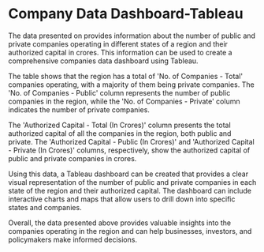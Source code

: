 # Company Data Dashboard-Tableau

The data presented on provides information about the number of public and private companies operating in different states of a region and their authorized capital in crores. This information can be used to create a comprehensive companies data dashboard using Tableau.

The table shows that the region has a total of 'No. of Companies - Total' companies operating, with a majority of them being private companies. The 'No. of Companies - Public' column represents the number of public companies in the region, while the 'No. of Companies - Private' column indicates the number of private companies.

The 'Authorized Capital - Total (In Crores)' column presents the total authorized capital of all the companies in the region, both public and private. The 'Authorized Capital - Public (In Crores)' and 'Authorized Capital - Private (In Crores)' columns, respectively, show the authorized capital of public and private companies in crores.

Using this data, a Tableau dashboard can be created that provides a clear visual representation of the number of public and private companies in each state of the region and their authorized capital. The dashboard can include interactive charts and maps that allow users to drill down into specific states and companies.

Overall, the data presented above provides valuable insights into the companies operating in the region and can help businesses, investors, and policymakers make informed decisions.
